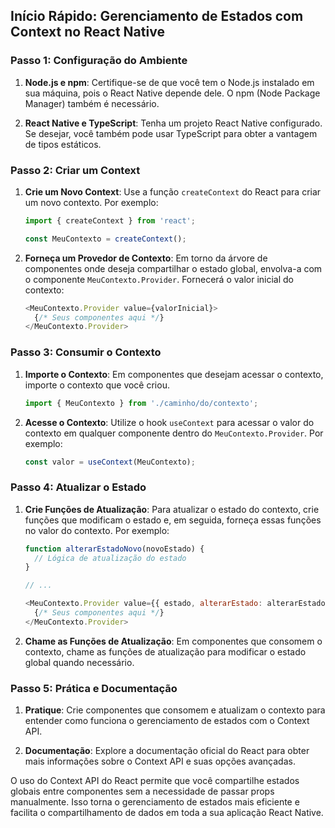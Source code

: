 ## Início Rápido: Gerenciamento de Estados com Context no React Native

### Passo 1: Configuração do Ambiente

1. **Node.js e npm**: Certifique-se de que você tem o Node.js instalado em sua máquina, pois o React Native depende dele. O npm (Node Package Manager) também é necessário.

2. **React Native e TypeScript**: Tenha um projeto React Native configurado. Se desejar, você também pode usar TypeScript para obter a vantagem de tipos estáticos.

### Passo 2: Criar um Context

1. **Crie um Novo Context**: Use a função `createContext` do React para criar um novo contexto. Por exemplo:

   ```javascript
   import { createContext } from 'react';

   const MeuContexto = createContext();
   ```

2. **Forneça um Provedor de Contexto**: Em torno da árvore de componentes onde deseja compartilhar o estado global, envolva-a com o componente `MeuContexto.Provider`. Fornecerá o valor inicial do contexto:

   ```javascript
   <MeuContexto.Provider value={valorInicial}>
     {/* Seus componentes aqui */}
   </MeuContexto.Provider>
   ```

### Passo 3: Consumir o Contexto

1. **Importe o Contexto**: Em componentes que desejam acessar o contexto, importe o contexto que você criou.

   ```javascript
   import { MeuContexto } from './caminho/do/contexto';
   ```

2. **Acesse o Contexto**: Utilize o hook `useContext` para acessar o valor do contexto em qualquer componente dentro do `MeuContexto.Provider`. Por exemplo:

   ```javascript
   const valor = useContext(MeuContexto);
   ```

### Passo 4: Atualizar o Estado

1. **Crie Funções de Atualização**: Para atualizar o estado do contexto, crie funções que modificam o estado e, em seguida, forneça essas funções no valor do contexto. Por exemplo:

   ```javascript
   function alterarEstadoNovo(novoEstado) {
     // Lógica de atualização do estado
   }

   // ...

   <MeuContexto.Provider value={{ estado, alterarEstado: alterarEstadoNovo }}>
     {/* Seus componentes aqui */}
   </MeuContexto.Provider>
   ```

2. **Chame as Funções de Atualização**: Em componentes que consomem o contexto, chame as funções de atualização para modificar o estado global quando necessário.

### Passo 5: Prática e Documentação

1. **Pratique**: Crie componentes que consomem e atualizam o contexto para entender como funciona o gerenciamento de estados com o Context API.

2. **Documentação**: Explore a documentação oficial do React para obter mais informações sobre o Context API e suas opções avançadas.

O uso do Context API do React permite que você compartilhe estados globais entre componentes sem a necessidade de passar props manualmente. Isso torna o gerenciamento de estados mais eficiente e facilita o compartilhamento de dados em toda a sua aplicação React Native.
